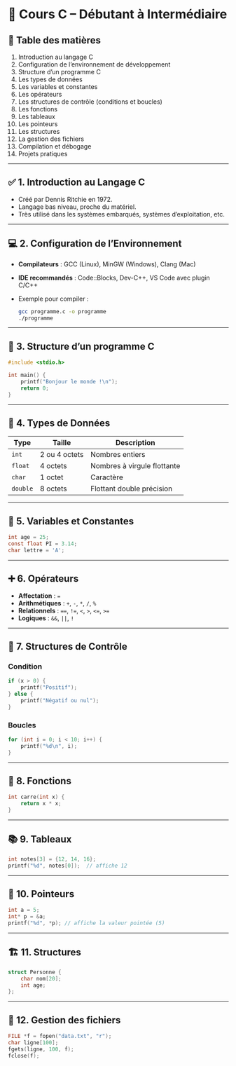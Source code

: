 # 📘 **Cours C – Débutant à Intermédiaire**

## 🧭 Table des matières

1. Introduction au langage C
2. Configuration de l’environnement de développement
3. Structure d’un programme C
4. Les types de données
5. Les variables et constantes
6. Les opérateurs
7. Les structures de contrôle (conditions et boucles)
8. Les fonctions
9. Les tableaux
10. Les pointeurs
11. Les structures
12. La gestion des fichiers
13. Compilation et débogage
14. Projets pratiques

---

## ✅ 1. Introduction au Langage C

* Créé par Dennis Ritchie en 1972.
* Langage bas niveau, proche du matériel.
* Très utilisé dans les systèmes embarqués, systèmes d’exploitation, etc.

---

## 💻 2. Configuration de l’Environnement

* **Compilateurs** : GCC (Linux), MinGW (Windows), Clang (Mac)
* **IDE recommandés** : Code::Blocks, Dev-C++, VS Code avec plugin C/C++
* Exemple pour compiler :

  ```bash
  gcc programme.c -o programme
  ./programme
  ```

---

## 🧱 3. Structure d’un programme C

```c
#include <stdio.h>

int main() {
    printf("Bonjour le monde !\n");
    return 0;
}
```

---

## 🔣 4. Types de Données

| Type     | Taille        | Description                 |
| -------- | ------------- | --------------------------- |
| `int`    | 2 ou 4 octets | Nombres entiers             |
| `float`  | 4 octets      | Nombres à virgule flottante |
| `char`   | 1 octet       | Caractère                   |
| `double` | 8 octets      | Flottant double précision   |

---

## 📝 5. Variables et Constantes

```c
int age = 25;
const float PI = 3.14;
char lettre = 'A';
```

---

## ➕ 6. Opérateurs

* **Affectation** : `=`
* **Arithmétiques** : `+`, `-`, `*`, `/`, `%`
* **Relationnels** : `==`, `!=`, `<`, `>`, `<=`, `>=`
* **Logiques** : `&&`, `||`, `!`

---

## 🔁 7. Structures de Contrôle

### Condition

```c
if (x > 0) {
    printf("Positif");
} else {
    printf("Négatif ou nul");
}
```

### Boucles

```c
for (int i = 0; i < 10; i++) {
    printf("%d\n", i);
}
```

---

## 🧩 8. Fonctions

```c
int carre(int x) {
    return x * x;
}
```

---

## 📚 9. Tableaux

```c
int notes[3] = {12, 14, 16};
printf("%d", notes[0]);  // affiche 12
```

---

## 📌 10. Pointeurs

```c
int a = 5;
int* p = &a;
printf("%d", *p); // affiche la valeur pointée (5)
```

---

## 🏗️ 11. Structures

```c
struct Personne {
    char nom[20];
    int age;
};
```

---

## 📂 12. Gestion des fichiers

```c
FILE *f = fopen("data.txt", "r");
char ligne[100];
fgets(ligne, 100, f);
fclose(f);
```
